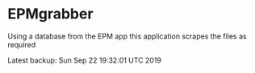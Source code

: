 # EPMgrabber
Using a database from the EPM app this application scrapes the files as required


Latest backup: Sun Sep 22 19:32:01 UTC 2019
